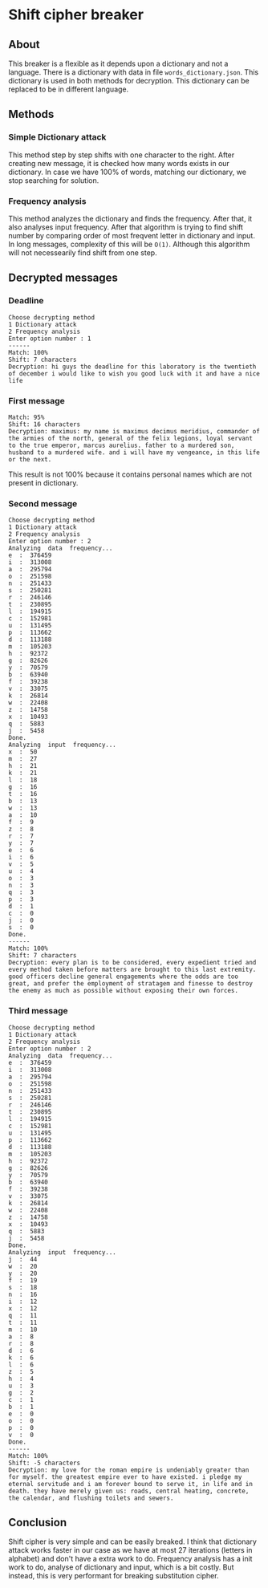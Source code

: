 # Shift cipher breaker

## About

This breaker is a flexible as it depends upon a dictionary and not a language.
There is a dictionary with data in file `words_dictionary.json`. This dictionary is used in both methods for decryption. This dictionary can be replaced to be in different language.

## Methods

### Simple Dictionary attack

This method step by step shifts with one character to the right. After creating new message, it is checked how many words exists in our dictionary. In case we have 100% of words, matching our dictionary, we stop searching for solution.

### Frequency analysis

This method analyzes the dictionary and finds the frequency. After that, it also analyses input frequency. After that algorithm is trying to find shift number by comparing order of most freqvent letter in dictionary and input. In long messages, complexity of this will be `O(1)`. Although this algorithm will not necessearily find shift from one step.

## Decrypted messages

### Deadline

```text
Choose decrypting method
1 Dictionary attack
2 Frequency analysis
Enter option number : 1
------
Match: 100%
Shift: 7 characters
Decryption: hi guys the deadline for this laboratory is the twentieth of december i would like to wish you good luck with it and have a nice life
```

### First message

```text
Match: 95%
Shift: 16 characters
Decryption: maximus: my name is maximus decimus meridius, commander of the armies of the north, general of the felix legions, loyal servant to the true emperor, marcus aurelius. father to a murdered son, husband to a murdered wife. and i will have my vengeance, in this life or the next.
```

This result is not 100% because it contains personal names which are not present in dictionary.

### Second message

```text
Choose decrypting method
1 Dictionary attack
2 Frequency analysis
Enter option number : 2
Analyzing  data  frequency...
e  :  376459
i  :  313008
a  :  295794
o  :  251598
n  :  251433
s  :  250281
r  :  246146
t  :  230895
l  :  194915
c  :  152981
u  :  131495
p  :  113662
d  :  113188
m  :  105203
h  :  92372
g  :  82626
y  :  70579
b  :  63940
f  :  39238
v  :  33075
k  :  26814
w  :  22408
z  :  14758
x  :  10493
q  :  5883
j  :  5458
Done.
Analyzing  input  frequency...
x  :  50
m  :  27
h  :  21
k  :  21
l  :  18
g  :  16
t  :  16
b  :  13
w  :  13
a  :  10
f  :  9
z  :  8
r  :  7
y  :  7
e  :  6
i  :  6
v  :  5
u  :  4
o  :  3
n  :  3
q  :  3
p  :  3
d  :  1
c  :  0
j  :  0
s  :  0
Done.
------
Match: 100%
Shift: 7 characters
Decryption: every plan is to be considered, every expedient tried and every method taken before matters are brought to this last extremity. good officers decline general engagements where the odds are too great, and prefer the employment of stratagem and finesse to destroy the enemy as much as possible without exposing their own forces.
```

### Third message

```text
Choose decrypting method
1 Dictionary attack
2 Frequency analysis
Enter option number : 2
Analyzing  data  frequency...
e  :  376459
i  :  313008
a  :  295794
o  :  251598
n  :  251433
s  :  250281
r  :  246146
t  :  230895
l  :  194915
c  :  152981
u  :  131495
p  :  113662
d  :  113188
m  :  105203
h  :  92372
g  :  82626
y  :  70579
b  :  63940
f  :  39238
v  :  33075
k  :  26814
w  :  22408
z  :  14758
x  :  10493
q  :  5883
j  :  5458
Done.
Analyzing  input  frequency...
j  :  44
w  :  20
y  :  20
f  :  19
s  :  18
n  :  16
i  :  12
x  :  12
q  :  11
t  :  11
m  :  10
a  :  8
r  :  8
d  :  6
k  :  6
l  :  6
z  :  5
h  :  4
u  :  3
g  :  2
c  :  1
b  :  1
e  :  0
o  :  0
p  :  0
v  :  0
Done.
------
Match: 100%
Shift: -5 characters
Decryption: my love for the roman empire is undeniably greater than for myself. the greatest empire ever to have existed. i pledge my eternal servitude and i am forever bound to serve it, in life and in death. they have merely given us: roads, central heating, concrete, the calendar, and flushing toilets and sewers.
```

## Conclusion

Shift cipher is very simple and can be easily breaked. I think that dictionary attack works faster in our case as we have at most 27 iterations (letters in alphabet) and don't have a extra work to do. Frequency analysis has a init work to do, analyse of dictionary and input, which is a bit costly. But instead, this is very performant for breaking substitution cipher.